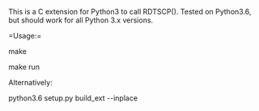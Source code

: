 This is a C extension for Python3 to call RDTSCP(). Tested on Python3.6, but should work for all Python 3.x versions.

=Usage:=

make 

make run


Alternatively:

python3.6 setup.py build_ext --inplace
